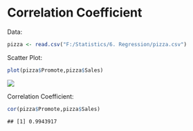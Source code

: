 Correlation Coefficient
================

Data:

``` r
pizza <- read.csv("F:/Statistics/6. Regression/pizza.csv")
```

Scatter Plot:

``` r
plot(pizza$Promote,pizza$Sales)
```

![](SLR_files/figure-markdown_github/unnamed-chunk-2-1.png)

Correlation Coefficient:

``` r
cor(pizza$Promote,pizza$Sales)
```

    ## [1] 0.9943917
